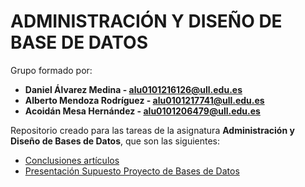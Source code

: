 # ADMINISTRACIÓN Y DISEÑO DE BASE DE DATOS

Grupo formado por:

 * **Daniel Álvarez Medina - [alu0101216126@ull.edu.es](alu0101216126@ull.edu.es)**
 * **Alberto Mendoza Rodríguez - [alu0101217741@ull.edu.es](alu0101217741@ull.edu.es)**
 * **Acoidán Mesa Hernández - [alu0101206479@ull.edu.es](alu0101206479@ull.edu.es)**

Repositorio creado para las tareas de la asignatura **Administración y Diseño de Bases de Datos**, que son las siguientes:
  * [Conclusiones artículos](https://github.com/alu0101216126/ADBDD/tree/main/Conclusiones%20art%C3%ADculos)
  * [Presentación Supuesto Proyecto de Bases de Datos](https://github.com/alu0101216126/ADBDD/blob/main/Presentaci%C3%B3n%20Supuesto%20Proyecto%20de%20Bases%20de%20Datos/An%C3%A1lisis%20del%20supuesto.md)
